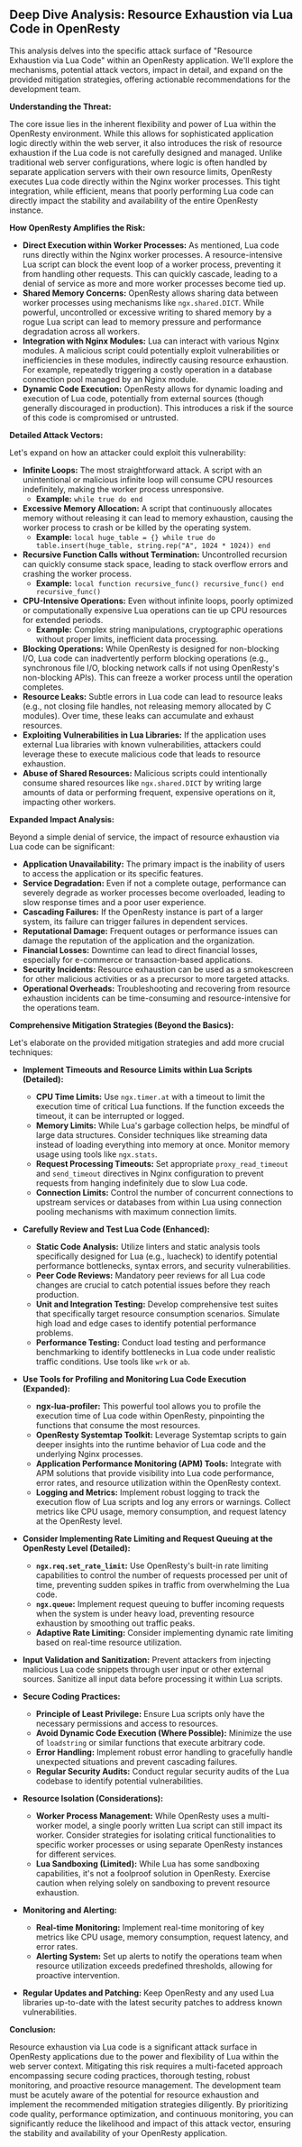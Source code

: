 ## Deep Dive Analysis: Resource Exhaustion via Lua Code in OpenResty

This analysis delves into the specific attack surface of "Resource Exhaustion via Lua Code" within an OpenResty application. We'll explore the mechanisms, potential attack vectors, impact in detail, and expand on the provided mitigation strategies, offering actionable recommendations for the development team.

**Understanding the Threat:**

The core issue lies in the inherent flexibility and power of Lua within the OpenResty environment. While this allows for sophisticated application logic directly within the web server, it also introduces the risk of resource exhaustion if the Lua code is not carefully designed and managed. Unlike traditional web server configurations, where logic is often handled by separate application servers with their own resource limits, OpenResty executes Lua code directly within the Nginx worker processes. This tight integration, while efficient, means that poorly performing Lua code can directly impact the stability and availability of the entire OpenResty instance.

**How OpenResty Amplifies the Risk:**

* **Direct Execution within Worker Processes:**  As mentioned, Lua code runs directly within the Nginx worker processes. A resource-intensive Lua script can block the event loop of a worker process, preventing it from handling other requests. This can quickly cascade, leading to a denial of service as more and more worker processes become tied up.
* **Shared Memory Concerns:** OpenResty allows sharing data between worker processes using mechanisms like `ngx.shared.DICT`. While powerful, uncontrolled or excessive writing to shared memory by a rogue Lua script can lead to memory pressure and performance degradation across all workers.
* **Integration with Nginx Modules:** Lua can interact with various Nginx modules. A malicious script could potentially exploit vulnerabilities or inefficiencies in these modules, indirectly causing resource exhaustion. For example, repeatedly triggering a costly operation in a database connection pool managed by an Nginx module.
* **Dynamic Code Execution:** OpenResty allows for dynamic loading and execution of Lua code, potentially from external sources (though generally discouraged in production). This introduces a risk if the source of this code is compromised or untrusted.

**Detailed Attack Vectors:**

Let's expand on how an attacker could exploit this vulnerability:

* **Infinite Loops:**  The most straightforward attack. A script with an unintentional or malicious infinite loop will consume CPU resources indefinitely, making the worker process unresponsive.
    * **Example:**  `while true do end`
* **Excessive Memory Allocation:**  A script that continuously allocates memory without releasing it can lead to memory exhaustion, causing the worker process to crash or be killed by the operating system.
    * **Example:**  `local huge_table = {} while true do table.insert(huge_table, string.rep("A", 1024 * 1024)) end`
* **Recursive Function Calls without Termination:**  Uncontrolled recursion can quickly consume stack space, leading to stack overflow errors and crashing the worker process.
    * **Example:**  `local function recursive_func() recursive_func() end recursive_func()`
* **CPU-Intensive Operations:**  Even without infinite loops, poorly optimized or computationally expensive Lua operations can tie up CPU resources for extended periods.
    * **Example:**  Complex string manipulations, cryptographic operations without proper limits, inefficient data processing.
* **Blocking Operations:** While OpenResty is designed for non-blocking I/O, Lua code can inadvertently perform blocking operations (e.g., synchronous file I/O, blocking network calls if not using OpenResty's non-blocking APIs). This can freeze a worker process until the operation completes.
* **Resource Leaks:**  Subtle errors in Lua code can lead to resource leaks (e.g., not closing file handles, not releasing memory allocated by C modules). Over time, these leaks can accumulate and exhaust resources.
* **Exploiting Vulnerabilities in Lua Libraries:** If the application uses external Lua libraries with known vulnerabilities, attackers could leverage these to execute malicious code that leads to resource exhaustion.
* **Abuse of Shared Resources:**  Malicious scripts could intentionally consume shared resources like `ngx.shared.DICT` by writing large amounts of data or performing frequent, expensive operations on it, impacting other workers.

**Expanded Impact Analysis:**

Beyond a simple denial of service, the impact of resource exhaustion via Lua code can be significant:

* **Application Unavailability:** The primary impact is the inability of users to access the application or its specific features.
* **Service Degradation:** Even if not a complete outage, performance can severely degrade as worker processes become overloaded, leading to slow response times and a poor user experience.
* **Cascading Failures:** If the OpenResty instance is part of a larger system, its failure can trigger failures in dependent services.
* **Reputational Damage:**  Frequent outages or performance issues can damage the reputation of the application and the organization.
* **Financial Losses:**  Downtime can lead to direct financial losses, especially for e-commerce or transaction-based applications.
* **Security Incidents:**  Resource exhaustion can be used as a smokescreen for other malicious activities or as a precursor to more targeted attacks.
* **Operational Overheads:**  Troubleshooting and recovering from resource exhaustion incidents can be time-consuming and resource-intensive for the operations team.

**Comprehensive Mitigation Strategies (Beyond the Basics):**

Let's elaborate on the provided mitigation strategies and add more crucial techniques:

* **Implement Timeouts and Resource Limits within Lua Scripts (Detailed):**
    * **CPU Time Limits:** Use `ngx.timer.at` with a timeout to limit the execution time of critical Lua functions. If the function exceeds the timeout, it can be interrupted or logged.
    * **Memory Limits:** While Lua's garbage collection helps, be mindful of large data structures. Consider techniques like streaming data instead of loading everything into memory at once. Monitor memory usage using tools like `ngx.stats`.
    * **Request Processing Timeouts:**  Set appropriate `proxy_read_timeout` and `send_timeout` directives in Nginx configuration to prevent requests from hanging indefinitely due to slow Lua code.
    * **Connection Limits:**  Control the number of concurrent connections to upstream services or databases from within Lua using connection pooling mechanisms with maximum connection limits.

* **Carefully Review and Test Lua Code (Enhanced):**
    * **Static Code Analysis:** Utilize linters and static analysis tools specifically designed for Lua (e.g., luacheck) to identify potential performance bottlenecks, syntax errors, and security vulnerabilities.
    * **Peer Code Reviews:**  Mandatory peer reviews for all Lua code changes are crucial to catch potential issues before they reach production.
    * **Unit and Integration Testing:**  Develop comprehensive test suites that specifically target resource consumption scenarios. Simulate high load and edge cases to identify potential performance problems.
    * **Performance Testing:**  Conduct load testing and performance benchmarking to identify bottlenecks in Lua code under realistic traffic conditions. Use tools like `wrk` or `ab`.

* **Use Tools for Profiling and Monitoring Lua Code Execution (Expanded):**
    * **ngx-lua-profiler:** This powerful tool allows you to profile the execution time of Lua code within OpenResty, pinpointing the functions that consume the most resources.
    * **OpenResty Systemtap Toolkit:**  Leverage Systemtap scripts to gain deeper insights into the runtime behavior of Lua code and the underlying Nginx processes.
    * **Application Performance Monitoring (APM) Tools:** Integrate with APM solutions that provide visibility into Lua code performance, error rates, and resource utilization within the OpenResty context.
    * **Logging and Metrics:** Implement robust logging to track the execution flow of Lua scripts and log any errors or warnings. Collect metrics like CPU usage, memory consumption, and request latency at the OpenResty level.

* **Consider Implementing Rate Limiting and Request Queuing at the OpenResty Level (Detailed):**
    * **`ngx.req.set_rate_limit`:**  Use OpenResty's built-in rate limiting capabilities to control the number of requests processed per unit of time, preventing sudden spikes in traffic from overwhelming the Lua code.
    * **`ngx.queue`:**  Implement request queuing to buffer incoming requests when the system is under heavy load, preventing resource exhaustion by smoothing out traffic peaks.
    * **Adaptive Rate Limiting:**  Consider implementing dynamic rate limiting based on real-time resource utilization.

* **Input Validation and Sanitization:**  Prevent attackers from injecting malicious Lua code snippets through user input or other external sources. Sanitize all input data before processing it within Lua scripts.

* **Secure Coding Practices:**
    * **Principle of Least Privilege:**  Ensure Lua scripts only have the necessary permissions and access to resources.
    * **Avoid Dynamic Code Execution (Where Possible):** Minimize the use of `loadstring` or similar functions that execute arbitrary code.
    * **Error Handling:** Implement robust error handling to gracefully handle unexpected situations and prevent cascading failures.
    * **Regular Security Audits:** Conduct regular security audits of the Lua codebase to identify potential vulnerabilities.

* **Resource Isolation (Considerations):**
    * **Worker Process Management:** While OpenResty uses a multi-worker model, a single poorly written Lua script can still impact its worker. Consider strategies for isolating critical functionalities to specific worker processes or using separate OpenResty instances for different services.
    * **Lua Sandboxing (Limited):** While Lua has some sandboxing capabilities, it's not a foolproof solution in OpenResty. Exercise caution when relying solely on sandboxing to prevent resource exhaustion.

* **Monitoring and Alerting:**
    * **Real-time Monitoring:** Implement real-time monitoring of key metrics like CPU usage, memory consumption, request latency, and error rates.
    * **Alerting System:**  Set up alerts to notify the operations team when resource utilization exceeds predefined thresholds, allowing for proactive intervention.

* **Regular Updates and Patching:** Keep OpenResty and any used Lua libraries up-to-date with the latest security patches to address known vulnerabilities.

**Conclusion:**

Resource exhaustion via Lua code is a significant attack surface in OpenResty applications due to the power and flexibility of Lua within the web server context. Mitigating this risk requires a multi-faceted approach encompassing secure coding practices, thorough testing, robust monitoring, and proactive resource management. The development team must be acutely aware of the potential for resource exhaustion and implement the recommended mitigation strategies diligently. By prioritizing code quality, performance optimization, and continuous monitoring, you can significantly reduce the likelihood and impact of this attack vector, ensuring the stability and availability of your OpenResty application.
